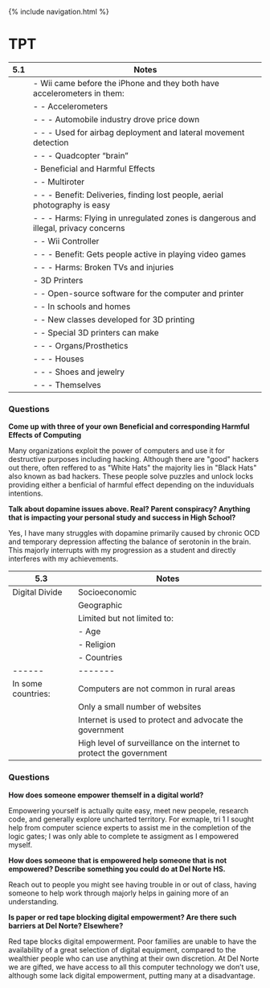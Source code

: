 {% include navigation.html %}

# TPT 
| **5.1**    | **Notes** |
| ---------- | ---------- |
| | - Wii came before the iPhone and they both have accelerometers in them:  |
| | - - Accelerometers |
| | - - - Automobile industry drove price down |
| | - - - Used for airbag deployment and lateral movement detection |
| | - - - Quadcopter “brain” |
| | - Beneficial and Harmful Effects |
| | - - Multiroter |
| | - - - Benefit: Deliveries, finding lost people, aerial photography is easy |
| | - - - Harms: Flying in unregulated zones is dangerous and illegal, privacy concerns |
| | - - Wii Controller |
| | - - - Benefit: Gets people active in playing video games |
| | - - - Harms: Broken TVs and injuries |
| | - 3D Printers |
| | - - Open-source software for the computer and printer |
| | - - In schools and homes |
| | - - New classes developed for 3D printing |
| | - - Special 3D printers can make |
| | - - - Organs/Prosthetics |
| | - - - Houses |
| | - - - Shoes and jewelry| 
| | - - - Themselves |      


### Questions
**Come up with three of your own Beneficial and corresponding Harmful Effects of Computing**

Many organizations exploit the power of computers and use it for destructive purposes including hacking. Although there are "good" hackers out there, often reffered to as "White Hats" the majority lies in "Black Hats" also known as bad hackers. These people solve puzzles and unlock locks providing either a benficial of harmful effect depending on the induviduals intentions.

**Talk about dopamine issues above. Real? Parent conspiracy? Anything that is impacting your personal study and success in High School?**

Yes, I have many struggles with dopamine primarily caused by chronic OCD and temporary depression affecting the balance of serotonin in the brain. This majorly interrupts with my progression as a student and directly interferes with my achievements.

| **5.3** | **Notes** |
| ----------- | ----------- |
|  Digital Divide     | Socioeconomic |
|    | Geographic   | 
|    | Limited but not limited to:  | 
|    | - Age   |
|    | - Religion |
|    | - Countries |
| ------ | ------- |
| In some countries: | Computers are not common in rural areas |
| | Only a small number of websites |
| | Internet is used to protect and advocate the government |
| | High level of surveillance on the internet to protect the government |


### Questions
**How does someone empower themself in a digital world?**

Empowering yourself is actually quite easy, meet new peopele, research code, and generally explore uncharted territory. For exmaple, tri 1 I sought help from computer science experts to assist me in the completion of the logic gates; I was only able to complete te assigment as I empowered myself.

**How does someone that is empowered help someone that is not empowered? Describe something you could do at Del Norte HS.**

Reach out to people you might see having trouble in or out of class, having someone to help work through majorly helps in gaining more of an understanding.

**Is paper or red tape blocking digital empowerment? Are there such barriers at Del Norte? Elsewhere?**

Red tape blocks digital empowerment. Poor families are unable to have the availability of a great selection of digital equipment, compared to the wealthier people who can use anything at their own discretion. At Del Norte we are gifted, we have access to all this computer technology we don’t use, although some lack digital empowerment, putting many at a disadvantage.


